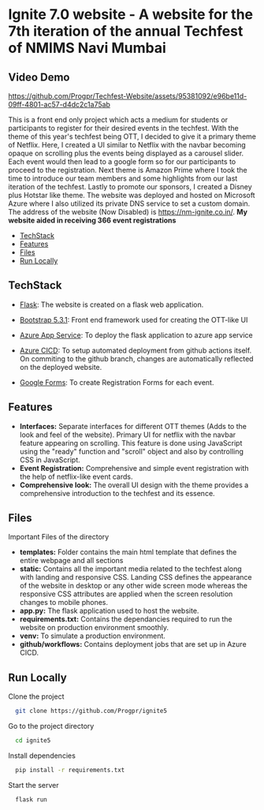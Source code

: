 
# Ignite 7.0 website - A website for the 7th iteration of the annual Techfest of NMIMS Navi Mumbai

## Video Demo
https://github.com/Progpr/Techfest-Website/assets/95381092/e96be11d-09ff-4801-ac57-d4dc2c1a75ab

This is a front end only project which acts a medium for students or participants to register for their desired events in the techfest. With the theme of this year's techfest being OTT, I decided to give it a primary theme of Netflix. Here, I created a UI similar to Netflix with the navbar becoming opaque on scrolling plus the events being displayed as a carousel slider. Each event would then lead to a google form so for our participants to proceed to the registration. Next theme is Amazon Prime where I took the time to introduce our team members and some highlights from our last iteration of the techfest. Lastly to promote our sponsors, I created a Disney plus Hotstar like theme. The website was deployed and hosted on Microsoft Azure where I also utilized its private DNS service to set a custom domain. The address of the website (Now Disabled) is https://nm-ignite.co.in/. **My website aided in receiving 366 event registrations**

+ [TechStack](#TechStack)
+ [Features](#Features)
+ [Files](#Files)
+ [Run Locally](#RunLocally)


## TechStack

+ [Flask](https://flask.palletsprojects.com/en/3.0.x/): The website is created on a flask web application.

+ [Bootstrap 5.3.1](https://getbootstrap.com/docs/5.3/getting-started/introduction/): Front end framework used for creating the OTT-like UI
  
+ [Azure App Service](https://learn.microsoft.com/en-us/azure/app-service/quickstart-python?tabs=flask%2Cwindows%2Cazure-cli%2Cvscode-deploy%2Cdeploy-instructions-azportal%2Cterminal-bash%2Cdeploy-instructions-zip-azcli): To deploy the flask application to azure app service

+ [Azure CICD](https://learn.microsoft.com/en-us/azure/app-service/deploy-azure-pipelines?tabs=yaml): To setup automated deployment from github actions itself. On commiting to the github branch, changes are automatically reflected on the deployed website.

+ [Google Forms](https://www.google.com/forms/about/): To create Registration Forms for each event.
  
## Features
- **Interfaces:** Separate interfaces for different OTT themes (Adds to the look and feel of the website). Primary UI for netflix with the navbar feature appearing on scrolling. This feature is done using JavaScript using the "ready" function and "scroll" object and also by controlling CSS in JavaScript.
- **Event Registration:** Comprehensive and simple event registration with the help of netflix-like event cards.
- **Comprehensive look:** The overall UI design with the theme provides a comprehensive introduction to the techfest and its essence.


## Files
Important Files of the directory

- **templates:** Folder contains the main html template that defines the entire webpage and all sections
- **static:** Contains all the important media related to the techfest along with landing and responsive CSS. Landing CSS defines the appearance of the website in desktop or any other wide screen mode whereas the responsive CSS attributes are applied when the screen resolution changes to mobile phones.
- **app.py:** The flask application used to host the website.
- **requirements.txt:** Contains the dependancies required to run the website on production environment smoothly.
- **venv:** To simulate a production environment.
- **github/workflows:** Contains deployment jobs that are set up in Azure CICD.
  
## Run Locally

Clone the project

```bash
  git clone https://github.com/Progpr/ignite5
```

Go to the project directory

```bash
  cd ignite5
```

Install dependencies

```bash
  pip install -r requirements.txt
```

Start the server

```bash
  flask run
```

